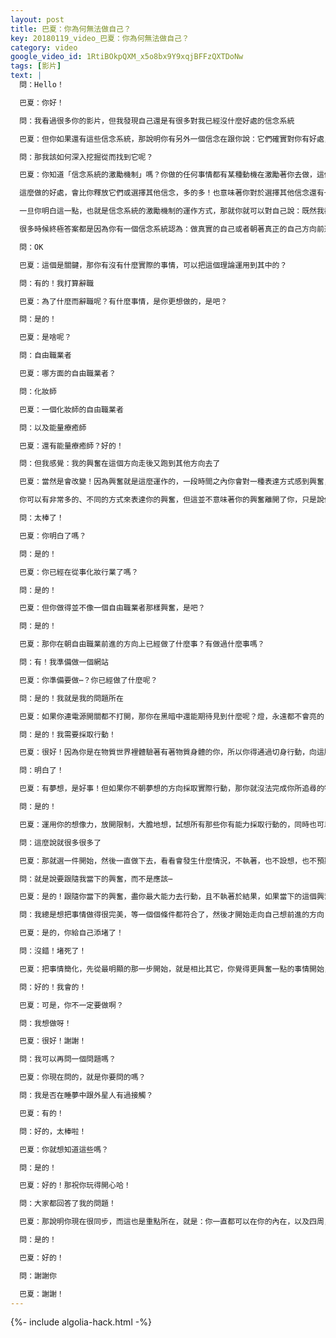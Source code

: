 ```yaml
---
layout: post
title: 巴夏：你為何無法做自己？
key: 20180119_video_巴夏：你為何無法做自己？
category: video
google_video_id: 1RtiBOkpQXM_x5o8bx9Y9xqjBFFzQXTDoNw
tags: [影片]
text: |
  問：Hello！

  巴夏：你好！

  問：我看過很多你的影片，但我發現自己還是有很多對我已經沒什麼好處的信念系統

  巴夏：但你如果還有這些信念系統，那說明你有另外一個信念在跟你說：它們確實對你有好處，否則它們就不會在你那，所以你還沒找到那個信念系統

  問：那我該如何深入挖掘從而找到它呢？

  巴夏：你知道「信念系統的激勵機制」嗎？你做的任何事情都有某種動機在激勵著你去做，這個動機就是你賦予事件的意義，所以如果你發現自己受到激勵，而緊緊抓住某個對你無益的信念，那說明有一個非常特殊的信念在告訴你：緊緊抓住這些（無益）信念吧！

  這麼做的好處，會比你釋放它們或選擇其他信念，多的多！也意味著你對於選擇其他信念還有一個負面信念，而它就是你無法朝其那個方向前進的原因，要知道你們總是毫無例外地，朝著你相信對你是最佳利益的方向前進，也會義無反顧地放下任何你認為不是你最佳利益的選擇

  一旦你明白這一點，也就是信念系統的激勵機制的運作方式，那就你就可以對自己說：既然我都是朝著我認為對我有著最佳利益的方向前進，那麼唯一會讓我對無益的信念緊抓不放的原因，就是我有另一個信念使得我覺得：這些信念比其他信念對我更有益處，然後你就可以開始檢視你的信念系統，去弄清楚：對於你想做的事你為什麼會覺得沒多大好處？而對於你所不想做的事，你反而覺得利益更多？你可以用這種方式來自我對話、自我省悟，從而找到這些問題的答案

  很多時候終極答案都是因為你有一個信念系統認為：做真實的自己或者朝著真正的自己方向前進會更可怕、更嚇人、更恐怖，而待在原地則「舒服」多了（註：害怕踏出舒適圈，對未知的恐懼讓人不敢嘗試前進），即使你不喜歡目前的現狀，但你會覺得，用你們的話說是：兩害相權取其輕。現狀雖非你所想要，但你卻覺得（應該會）更舒服、更熟悉/習慣，而其他選擇（即使）好，但卻不如待在原地舒服，所以你得弄清楚：為什麼你對其他選擇會有這樣的信念？

  問：OK

  巴夏：這個是關鍵，那你有沒有什麼實際的事情，可以把這個理論運用到其中的？

  問：有的！我打算辭職

  巴夏：為了什麼而辭職呢？有什麼事情，是你更想做的，是吧？

  問：是的！

  巴夏：是啥呢？

  問：自由職業者

  巴夏：哪方面的自由職業者？

  問：化妝師

  巴夏：一個化妝師的自由職業者

  問：以及能量療癒師

  巴夏：還有能量療癒師？好的！

  問：但我感覺：我的興奮在這個方向走後又跑到其他方向去了

  巴夏：當然是會改變！因為興奮就是這麼運作的，一段時間之內你會對一種表達方式感到興奮，過後這陣興奮之風就會離開了你的帆，而另一股興奮之風則會吹起另一種表達你的興奮的帆，風會不斷地吹著你，讓你可以最不費力地、不斷地向前行使，你的所有的興奮，都是在你的興奮巨傘之下

  你可以有非常多的、不同的方式來表達你的興奮，但這並不意味著你的興奮離開了你，只是說你可能現在要先做這件事，從而讓你可以深入學習、領悟你所需要學習的，而這樣可以讓你在回到先前的興奮時有更多的領悟，同時也會帶給你一些經驗讓先前的興奮的體驗更完整

  問：太棒了！

  巴夏：你明白了嗎？

  問：是的！

  巴夏：你已經在從事化妝行業了嗎？

  問：是的！

  巴夏：但你做得並不像一個自由職業者那樣興奮，是吧？

  問：是的！

  巴夏：那你在朝自由職業前進的方向上已經做了什麼事？有做過什麼事嗎？

  問：有！我準備做一個網站

  巴夏：你準備要做⋯？你已經做了什麼呢？

  問：是的！我就是我的問題所在

  巴夏：如果你連電源開關都不打開，那你在黑暗中還能期待見到什麼呢？燈，永遠都不會亮的！

  問：是的！我需要採取行動！

  巴夏：很好！因為你是在物質世界裡體驗著有著物質身體的你，所以你得通過切身行動，向這股興奮的能量反饋你的決心，這樣才算完成這條「電路」的回路，明白嗎？

  問：明白了！

  巴夏：有夢想，是好事！但如果你不朝夢想的方向採取實際行動，那你就沒法完成你所追尋的物質體驗這個回路，因為你所追尋的，是物質實相的反射，明白嗎？

  問：是的！

  巴夏：運用你的想像力，放開限制，大膽地想，試想所有那些你有能力採取行動的，同時也可以讓你成為一名自由職業的化妝師，以及能量療癒師的方式，所有這些你能做的事情有哪些呢？

  問：這麼說就很多很多了

  巴夏：那就選一件開始，然後一直做下去，看看會發生什麼情況，不執著，也不設想，也不預期應該發生什麼事、應該怎麼發生、什麼時候發生，你明白嗎？

  問：就是說要跟隨我當下的興奮，而不是應該⋯

  巴夏：是的！跟隨你當下的興奮，盡你最大能力去行動，且不執著於結果，如果當下的這個興奮，會比其他興奮都興奮得多，那它就會跟你其他所有的興奮都連接起來，並且會引領你到你需要去的地方，即使在表面上看來是根本互不相干的事情

  問：我總是想把事情做得很完美，等一個個條件都符合了，然後才開始走向自己想前進的方向

  巴夏：是的，你給自己添堵了！

  問：沒錯！堵死了！

  巴夏：把事情簡化，先從最明顯的那一步開始，就是相比其它，你覺得更興奮一點的事情開始，先打好基礎，它會不斷往上建的，但一定要做些事情

  問：好的！我會的！

  巴夏：可是，你不一定要做啊？

  問：我想做呀！

  巴夏：很好！謝謝！

  問：我可以再問一個問題嗎？

  巴夏：你現在問的，就是你要問的嗎？

  問：我是否在睡夢中跟外星人有過接觸？

  巴夏：有的！

  問：好的，太棒啦！

  巴夏：你就想知道這些嗎？

  問：是的！

  巴夏：好的！那祝你玩得開心哈！

  問：大家都回答了我的問題！

  巴夏：那說明你現在很同步，而這也是重點所在，就是：你一直都可以在你的內在，以及四周，找到你需要的所有答案，明白嗎？

  問：是的！

  巴夏：好的！

  問：謝謝你

  巴夏：謝謝！
---
```


{%- include algolia-hack.html -%}
